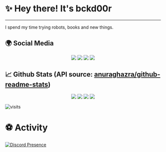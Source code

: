 # ✨ Hey there! It's bckd00r
---

I spend my time trying robots, books and new things.

## 🌍 Social Media

<p align="center">
    <a href="https://discord.com/users/790306808748703764"><img src="https://img.shields.io/badge/bckd00r%20-7289DA.svg?&style=for-the-badge&logo=discord&logoColor=white" /></a>
    <a href="https://www.npmjs.com/~bckd00r"><img src="https://img.shields.io/badge/bckd00r%20-1d202b.svg?&style=for-the-badge&logo=npm&logoColor=white" /></a>
    <a href="https://github.com/bckd00r"><img src="https://img.shields.io/badge/bckd00r%20-1d202b.svg?&style=for-the-badge&logo=github&logoColor=white" /></a>
    <a href="https://bckd00r.net"><img src="https://img.shields.io/badge/My Website%20-1d202b.svg?&style=for-the-badge" /></a>
</p>

## 📈 Github Stats (API source: [anuraghazra/github-readme-stats](https://github.com/anuraghazra/github-readme-stats))

<p align="center">
    <img src="https://github-readme-stats.vercel.app/api?username=bckd00r&show_icons=true&hide_title=true&theme=radical&text_color=FF9DD9&count_private=true&include_all_commits=true&hide_border=true" />
    <img src="https://github-readme-stats.vercel.app/api/top-langs/?username=bckd00r&layout=compact&text_color=FF9DD9&title_color=FF9DD9&bg_color=141321&count_private=true&include_all_commits=true&hide_border=true&langs_count=10" />
    <img src="https://github-profile-trophy.vercel.app/?username=bckd00r&theme=dracula" />
    <img src="https://activity-graph.herokuapp.com/graph?username=bckd00r&bg_color=141321&color=FF9DD9&line=FF9DD9&point=9dffc3" />
</p>

![visits](https://komarev.com/ghpvc/?username=bckd00r)

# ⚽ Activity
[![Discord Presence](https://lanyard-profile-readme.vercel.app/api/790306808748703764)](https://discord.com/users/790306808748703764)
